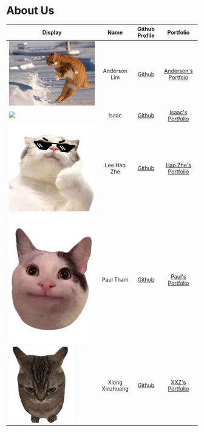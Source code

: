 # About Us

Display | Name  | Github Profile | Portfolio 
--------|:-----:|:--------------:|:---------:
![Ice-cold Catnaldo](images/Catnaldo.jpeg) | Anderson Lim | [Github](https://github.com/Holy-An)| [Anderson's Portfoio](https://ay2425s1-cs2113-w12-2.github.io/tp/team/holy-an.html)
![](https://avatars.githubusercontent.com/u/141603285?s=400&u=bf5b9eb5fde9c6bd5ab3f007f24ca6db6e24870b&v=4) | Isaac | [Github](https://github.com/isaacsaw25) | [Isaac's Portfolio](https://ay2425s1-cs2113-w12-2.github.io/tp/team/isaacsaw25.html)
![Thumbs-Up-Man](images/ehz0ah.png) | Lee Hao Zhe | [Github](https://github.com/ehz0ah) | [Hao Zhe's Portfolio](https://ay2425s1-cs2113-w12-2.github.io/tp/team/ehz0ah.html)
![](images/grincat.png) | Paul Tham | [Github](https://github.com/paulktham)| [Paul's Portfolio](https://ay2425s1-cs2113-w12-2.github.io/tp/team/paulktham.html)
![](images/thisisxxz.jpg) | Xiong Xinzhuang | [Github](https://github.com/ThisisXXZ)|[XXZ's Portfolio](https://ay2425s1-cs2113-w12-2.github.io/tp/team/thisisxxz.html)
